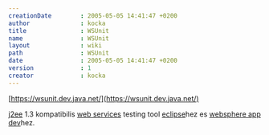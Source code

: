 ```yaml
---
creationDate        : 2005-05-05 14:41:47 +0200 
author              : kocka 
title               : WSUnit 
name                : WSUnit 
layout              : wiki 
path                : WSUnit 
date                : 2005-05-05 14:41:47 +0200 
version             : 1 
creator             : kocka 
---
```

[https://wsunit.dev.java.net/](https://wsunit.dev.java.net/)

[j2ee](j2ee.html) 1.3 kompatibilis [web services](Missing.html) testing tool [eclipse](Eclipse.html)hez es [websphere app dev](Websphere%20App%20Dev.html)hez.
